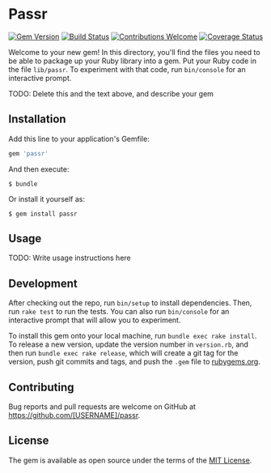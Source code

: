 # Passr
[![Gem Version](https://badge.fury.io/rb/passr.png)](https://rubygems.org/gems/passr)
[![Build Status](https://travis-ci.org/rdavid1099/passr.png?branch=master)](https://travis-ci.org/rdavid1099/passr)
[![Contributions Welcome](https://img.shields.io/badge/contributions-welcome-brightgreen.svg?style=flat)](https://github.com/rdavid1099/passr/issues)
[![Coverage Status](https://coveralls.io/r/rdavid1099/passr)](https://coveralls.io/repos/rdavid1099/passr/badge.png?branch=master)

Welcome to your new gem! In this directory, you'll find the files you need to be able to package up your Ruby library into a gem. Put your Ruby code in the file `lib/passr`. To experiment with that code, run `bin/console` for an interactive prompt.

TODO: Delete this and the text above, and describe your gem

## Installation

Add this line to your application's Gemfile:

```ruby
gem 'passr'
```

And then execute:

    $ bundle

Or install it yourself as:

    $ gem install passr

## Usage

TODO: Write usage instructions here

## Development

After checking out the repo, run `bin/setup` to install dependencies. Then, run `rake test` to run the tests. You can also run `bin/console` for an interactive prompt that will allow you to experiment.

To install this gem onto your local machine, run `bundle exec rake install`. To release a new version, update the version number in `version.rb`, and then run `bundle exec rake release`, which will create a git tag for the version, push git commits and tags, and push the `.gem` file to [rubygems.org](https://rubygems.org).

## Contributing

Bug reports and pull requests are welcome on GitHub at https://github.com/[USERNAME]/passr.


## License

The gem is available as open source under the terms of the [MIT License](http://opensource.org/licenses/MIT).
